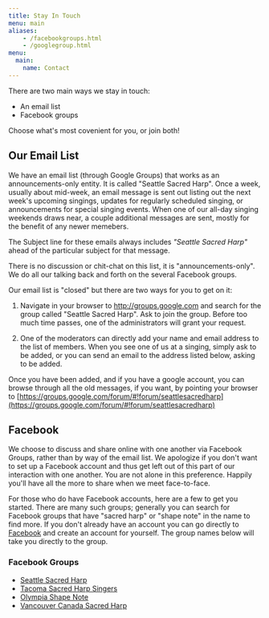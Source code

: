 ```yaml
---
title: Stay In Touch
menu: main
aliases:
    - /facebookgroups.html
    - /googlegroup.html
menu:
  main:
    name: Contact
---
```

There are two main ways we stay in touch:
 - An email list
 - Facebook groups

Choose what's most covenient for you, or join both!

## Our Email List
We have an email list (through Google Groups) that works as an announcements-only entity. It is called "Seattle Sacred Harp". Once a week, usually about mid-week, an email message is sent out listing out the next week's upcoming singings, updates for regularly scheduled singing, or announcements for special singing events. When one of our all-day singing weekends draws near, a couple additional messages are sent, mostly for the benefit of any newer memebers.

The Subject line for these emails always includes *"Seattle Sacred Harp"* ahead of the particular subject for that message.

There is no discussion or chit-chat on this list, it is "announcements-only". We do all our talking back and forth on the several Facebook groups.

Our email list is "closed" but there are two ways for you to get on it:

1. Navigate in your browser to http://groups.google.com and search for the group called "Seattle Sacred Harp". Ask to join the group. Before too much time passes, one of the administrators will grant your request.

2. One of the moderators can directly add your name and email address to the list of members. When you see one of us at a singing, simply ask to be added, or you can send an email to the address listed below, asking to be added.

Once you have been added, and if you have a google account, you can browse through all the old messages, if you want, by pointing your browser to [https://groups.google.com/forum/#!forum/seattlesacredharp](https://groups.google.com/forum/#!forum/seattlesacredharp)

## Facebook
We choose to discuss and share online with one another via Facebook Groups, rather than by way of the email list. We apologize if you don't want to set up a Facebook account and thus get left out of this part of our interaction with one another. You are not alone in this preference. Happily you'll have all the more to share when we meet face-to-face.

For those who do have Facebook accounts, here are a few to get you started. There are many such groups; generally you can search for Facebook groups that have "sacred harp"  or "shape note" in the name to find more. If you don't already have an account you can go directly to [Facebook](https://www.facebook.com/) and create an account for yourself. The group names below will take you directly to the group.

### Facebook Groups
- [Seattle Sacred Harp](https://www.facebook.com/groups/50143802248/)
- [Tacoma Sacred Harp Singers](https://www.facebook.com/groups/120742284716703/)
- [Olympia Shape Note](https://www.facebook.com/groups/209263802422031/)
- [Vancouver Canada Sacred Harp](https://www.facebook.com/groups/VancouverBC.SacredHarp/)